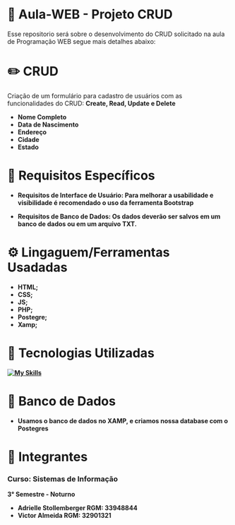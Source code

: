 # 📍 Aula-WEB - Projeto CRUD
Esse repositorio será sobre o desenvolvimento do CRUD solicitado na aula de Programação WEB segue mais detalhes abaixo:

# ✏️ CRUD
Criação de um formulário para cadastro de usuários com as funcionalidades do CRUD:
 <b> Create, Read, Update e Delete <b>

- Nome Completo 
- Data de Nascimento
- Endereço
- Cidade
- Estado


<h1> 📑  Requisitos Específicos  </h1>

- Requisitos de Interface de Usuário: Para melhorar a usabilidade e visibilidade
é recomendado o uso da ferramenta Bootstrap

- Requisitos de Banco de Dados: Os dados deverão ser salvos em um banco de
dados ou em um arquivo TXT.


<h1> ⚙  Lingaguem/Ferramentas Usadadas  </h1>

- HTML;
- CSS;
- JS;
- PHP;
- Postegre;
- Xamp;

<div> 
  <h1> 🔗 Tecnologias Utilizadas</h1>

[![My Skills](https://skillicons.dev/icons?i=github,bootstrap,vscode,html,css,js,php,postgres&perline=4)](https://skillicons.dev)
 </div>
<div>

<h1> 🎲 Banco de Dados </h1>

- Usamos o banco de dados no XAMP, e criamos nossa database com o Postegres

<h1> 👤 Integrantes </h1>
<h3>Curso: Sistemas de Informação </h3>
3° Semestre - Noturno

- Adrielle Stollemberger RGM: 33948844
- Victor Almeida RGM: 32901321
